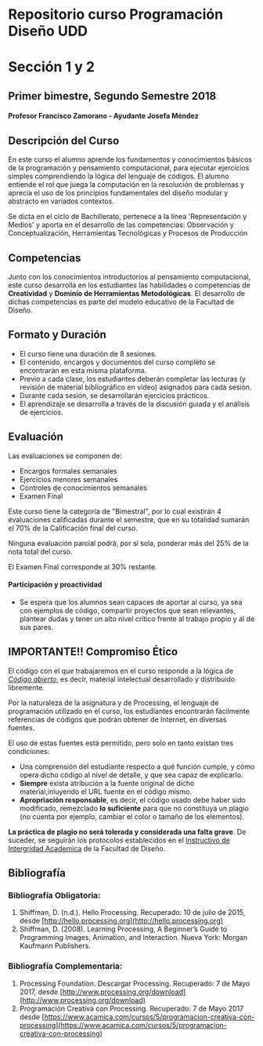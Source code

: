 # Repositorio curso Programación Diseño UDD
# Sección 1 y 2
## Primer bimestre, Segundo Semestre 2018



#### Profesor Francisco Zamorano - Ayudante Josefa Méndez


## Descripción del Curso
En este curso el alumno aprende los fundamentos y conocimientos básicos de la programación y pensamiento computacional, para ejecutar ejercicios simples comprendiendo la lógica del lenguaje de códigos. El alumno entiende el rol que juega la computación en la resolución de problemas y aprecia el uso de los principios fundamentales del diseño modular y abstracto en variados contextos.

Se dicta en el ciclo de Bachillerato, pertenece a la línea 'Representación y Medios' y aporta en el desarrollo de las competencias: Observación y Conceptualización, Herramientas Tecnológicas y Procesos de Producción

## Competencias
Junto con los conocimientos introductorios al pensamiento computacional, este curso desarrolla en los estudiantes las habilidades o competencias de **Creatividad** y **Dominio de Herramientas Metodológicas**. El desarrollo de dichas competencias es parte del modelo educativo de la Facultad de Diseño.

## Formato y Duración
* El curso tiene una duración de 8 sesiones.
* El contenido, encargos y documentos del curso completo se encontrarán en esta misma plataforma. 
* Previo a cada clase, los estudiantes deberán completar las lecturas (y revisión de material bibliográfico en video) asignados para cada sesión.
* Durante cada sesión, se desarrollarán ejercicios prácticos.
* El aprendizaje se desarrolla a través de la discusión guiada y el análisis de ejercicios.

## Evaluación

Las evaluaciones se componen de:
* Encargos formales semanales
* Ejercicios menores semanales
* Controles de conocimientos semanales
* Examen Final

Este curso tiene la categoría de "Bimestral", por lo cual existirán 4 evaluaciones calificadas durante el semestre, que en su totalidad sumarán el 70% de la Calificación final del curso.

Ninguna evaluación parcial podrá, por sí sola, ponderar más del 25% de la nota total del curso.

El Examen Final corresponde al 30% restante.

#### Participación y proactividad

* Se espera que los alumnos sean capaces de aportar al curso, ya sea con ejemplos de código, compartir proyectos que sean relevantes, plantear dudas y tener un alto nivel crítico frente al trabajo propio y al de sus pares.

## IMPORTANTE!! Compromiso Ético

El código con el que trabajaremos en el curso responde a la lógica de _[Código abierto](https://es.wikipedia.org/wiki/C%C3%B3digo_abierto)_, es decir, material intelectual desarrollado y distribuido libremente.

Por la naturaleza de la asignatura y de Processing, el lenguaje de programación utilizado en el curso, los estudiantes encontrarán fácilmente referencias de códigos que podrán obtener de Internet, en diversas fuentes.

El uso de estas fuentes está permitido, pero solo en tanto existan tres condiciones:
* Una comprensión del estudiante respecto a qué función cumple, y cómo opera dicho código al nivel de detalle, y que sea capaz de explicarlo.
* **Siempre** exista atribución a la fuente original de dicho material,inluyendo el URL fuente en el código mismo.
* **Apropriación responsable**, es decir, el código usado debe haber sido modificado, remezclado **lo suficiente** para que no constituya un plagio (no cuenta por ejemplo, cambiar el color o tamaño de los elementos).

**La práctica de plagio no será tolerada y considerada una falta grave**. De suceder, se seguirán los protocolos establecidos en el [Instructivo de Intergridad Academica](https://github.com/Franzel/UDD_Programacion_2018_1sem_2/blob/master/Documentos_UDD/INSTRUCTIVO%20DE%20INTEGRIDAD%20ACAD%C3%89MICA_dise%C3%B1o%20UDD.pdf) de la Facultad de Diseño.

## Bibliografía
### Bibliografía Obligatoria:
1.	Shiffman, D. (n.d.). Hello Processing. Recuperado: 10 de julio de 2015, desde [http://hello.processing.org](http://hello.processing.org)
2.	Shiffman, D. (2008). Learning Processing, A Beginner’s Guide to Programming Images, Animation, and Interaction. Nueva York: Morgan Kaufmann Publishers.

### Bibliografía Complementaria:
1.	Processing Foundation. Descargar Processing. Recuperado: 7 de Mayo 2017, desde [http://www.processing.org/download](http://www.processing.org/download)
2.	Programación Creativa con Processing. Recuperado: 7 de Mayo 2017 desde [https://www.acamica.com/cursos/5/programacion-creativa-con-processing](https://www.acamica.com/cursos/5/programacion-creativa-con-processing)
